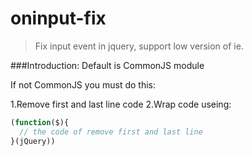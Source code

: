 oninput-fix
=========

>Fix input event in jquery, support low version of ie.

###Introduction:
Default is CommonJS module

If not CommonJS you must do this:

1.Remove first and last line code
2.Wrap code useing:
```js
(function($){
  // the code of remove first and last line
}(jQuery))
```

